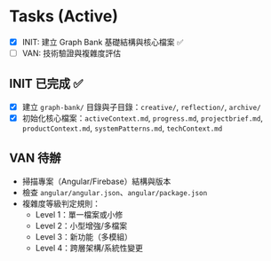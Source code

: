 # Tasks (Active)

- [x] INIT: 建立 Graph Bank 基礎結構與核心檔案 ✅
- [ ] VAN: 技術驗證與複雜度評估

## INIT 已完成 ✅
- [x] 建立 `graph-bank/` 目錄與子目錄：`creative/`, `reflection/`, `archive/`
- [x] 初始化核心檔案：`activeContext.md`, `progress.md`, `projectbrief.md`, `productContext.md`, `systemPatterns.md`, `techContext.md`

## VAN 待辦
- 掃描專案（Angular/Firebase）結構與版本
- 檢查 `angular/angular.json`、`angular/package.json`
- 複雜度等級判定規則：
  - Level 1：單一檔案或小修
  - Level 2：小型增強/多檔案
  - Level 3：新功能（多模組）
  - Level 4：跨層架構/系統性變更
